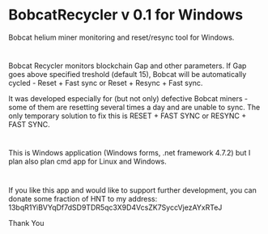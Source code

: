 # BobcatRecycler v 0.1 for Windows
Bobcat helium miner monitoring and reset/resync tool for Windows.
#

Bobcat Recycler monitors blockchain Gap and other parameters.
If Gap goes above specified treshold (default 15), Bobcat will be automatically cycled - Reset + Fast sync  or  Reset + Resync + Fast sync.


It was developed especially for (but not only) defective Bobcat miners - some of them are resetting several times a day and are unable to sync.
The only temporary solution to fix this is RESET + FAST SYNC or RESYNC + FAST SYNC.


#
This is Windows application (Windows forms, .net framework 4.7.2) but I plan also plan cmd app for Linux and Windows. 


#
If you like this app and would like to support further development, you can donate some fraction of HNT to my address: 
13bqR1YiBVYqDf7dSD9TDR5qc3X9D4VcsZK7SyccVjezAYxRTeJ


Thank You
